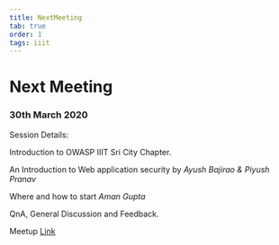 ```yaml
---
title: NextMeeting
tab: true
order: 1
tags: iiit
---
```



# **Next Meeting**

### 30th March 2020

Session Details:

Introduction to OWASP IIIT Sri City Chapter.

An Introduction to Web application security by *Ayush Bajirao & Piyush Pranav*

Where and how to start *Aman Gupta*

QnA, General Discussion and Feedback.

Meetup [Link](https://www.meetup.com/OWASP-Indian-Institute-of-Info-Technology-Student-Chapter/)
